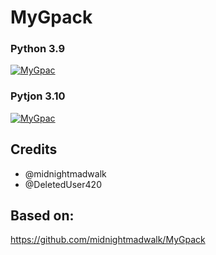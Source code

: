 # MyGpack

### Python 3.9

<p align="center">

<a href = "https://heroku.com/deploy?template=https://github.com/ashwinstr/MyGpack"><img src="https://www.herokucdn.com/deploy/button.svg" alt="MyGpac"> </a>

</p>

### Pytjon 3.10

<p align="center">

<a href = "https://heroku.com/deploy?template=https://github.com/anonymous-x97/pack"><img src="https://www.herokucdn.com/deploy/button.svg" alt="MyGpac"> </a>

</p>

## Credits

- @midnightmadwalk
- @DeletedUser420

## Based on:

https://github.com/midnightmadwalk/MyGpack
